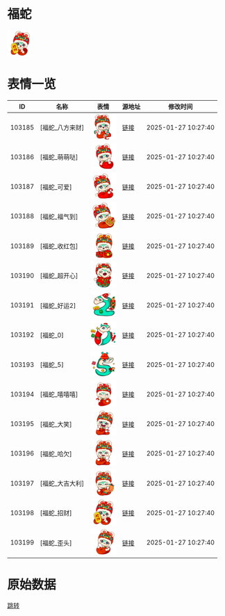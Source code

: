 # 福蛇

<img src="./cover.png" height="60" alt="cover" />

# 表情一览

|ID|名称|表情|源地址|修改时间|
|----|----|----|----|----|
|103185|[福蛇_八方来财]|<img src="./pic/103185_%5B福蛇_八方来财%5D.png" height="60" alt="八方来财"/>|[链接](https://i0.hdslb.com/bfs/garb/2824bf7bdd0ad1a727535125ca2a4c2016cac3d9.png)|2025-01-27 10:27:40|
|103186|[福蛇_萌萌哒]|<img src="./pic/103186_%5B福蛇_萌萌哒%5D.png" height="60" alt="萌萌哒"/>|[链接](https://i0.hdslb.com/bfs/garb/a40e4473bf7afbab5a7be8dea992fb8084bbe342.png)|2025-01-27 10:27:40|
|103187|[福蛇_可爱]|<img src="./pic/103187_%5B福蛇_可爱%5D.png" height="60" alt="可爱"/>|[链接](https://i0.hdslb.com/bfs/garb/a382f4e05ae7e350c6afe51b6d4d989411bc620d.png)|2025-01-27 10:27:40|
|103188|[福蛇_福气到]|<img src="./pic/103188_%5B福蛇_福气到%5D.png" height="60" alt="福气到"/>|[链接](https://i0.hdslb.com/bfs/garb/254b364168e5a776dd328d4f3e1250cbb9d5bb7e.png)|2025-01-27 10:27:40|
|103189|[福蛇_收红包]|<img src="./pic/103189_%5B福蛇_收红包%5D.png" height="60" alt="收红包"/>|[链接](https://i0.hdslb.com/bfs/garb/64f1e97bfffb6ef4a00c4e38367a44bc0ffb9feb.png)|2025-01-27 10:27:40|
|103190|[福蛇_超开心]|<img src="./pic/103190_%5B福蛇_超开心%5D.png" height="60" alt="超开心"/>|[链接](https://i0.hdslb.com/bfs/garb/26464491fc8ec2e24e0bee02d56479057afb23b1.png)|2025-01-27 10:27:40|
|103191|[福蛇_好运2]|<img src="./pic/103191_%5B福蛇_好运2%5D.png" height="60" alt="好运2"/>|[链接](https://i0.hdslb.com/bfs/garb/4e96783f94ce660c579d4a46af6abbc2e6ca31af.png)|2025-01-27 10:27:40|
|103192|[福蛇_0]|<img src="./pic/103192_%5B福蛇_0%5D.png" height="60" alt="0"/>|[链接](https://i0.hdslb.com/bfs/garb/2fb94982f1ca302f2a62ff69a46b6feb7c7ce5ec.png)|2025-01-27 10:27:40|
|103193|[福蛇_5]|<img src="./pic/103193_%5B福蛇_5%5D.png" height="60" alt="5"/>|[链接](https://i0.hdslb.com/bfs/garb/28169a3293527f95846867d71d498f61e7473314.png)|2025-01-27 10:27:40|
|103194|[福蛇_嘻嘻嘻]|<img src="./pic/103194_%5B福蛇_嘻嘻嘻%5D.png" height="60" alt="嘻嘻嘻"/>|[链接](https://i0.hdslb.com/bfs/garb/d99c8d3f06d1ff60e06e8d2d8804f0847fca6d3d.png)|2025-01-27 10:27:40|
|103195|[福蛇_大笑]|<img src="./pic/103195_%5B福蛇_大笑%5D.png" height="60" alt="大笑"/>|[链接](https://i0.hdslb.com/bfs/garb/ca7ae232428fef43ca343f4394927f16d71531bf.png)|2025-01-27 10:27:40|
|103196|[福蛇_哈欠]|<img src="./pic/103196_%5B福蛇_哈欠%5D.png" height="60" alt="哈欠"/>|[链接](https://i0.hdslb.com/bfs/garb/b8d4209d0aa18120807dce6f38e6e3617ba642d0.png)|2025-01-27 10:27:40|
|103197|[福蛇_大吉大利]|<img src="./pic/103197_%5B福蛇_大吉大利%5D.png" height="60" alt="大吉大利"/>|[链接](https://i0.hdslb.com/bfs/garb/3c3d3567b2d29aa70cdf78958739cfb9f03d3b52.png)|2025-01-27 10:27:40|
|103198|[福蛇_招财]|<img src="./pic/103198_%5B福蛇_招财%5D.png" height="60" alt="招财"/>|[链接](https://i0.hdslb.com/bfs/garb/8fc58c892c294bd09dcf7b3ceaf44107d9888514.png)|2025-01-27 10:27:40|
|103199|[福蛇_歪头]|<img src="./pic/103199_%5B福蛇_歪头%5D.png" height="60" alt="歪头"/>|[链接](https://i0.hdslb.com/bfs/garb/6090da563c26a0af5f4e4e885142b5ae911da364.png)|2025-01-27 10:27:40|

# 原始数据

[跳转](./raw.json)

